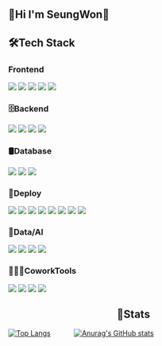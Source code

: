 ## 👾Hi I'm SeungWon👾
<h2>🛠Tech Stack</h2>
<h3></>Frontend</h3>
<p>
  <img src="https://img.shields.io/badge/html5-E34F26?style=flat-square&logo=html5&logoColor=white"/>       
  <img src="https://img.shields.io/badge/css-1572B6?style=flat-square&logo=css3&logoColor=white"/>            
  <img src="https://img.shields.io/badge/Javascript-ffb13b?style=flat-square&logo=javascript&logoColor=white"/>
  <img src="https://img.shields.io/badge/react-61DAFB?style=flat-square&logo=react&logoColor=black">
  <img src="https://img.shields.io/badge/node.js-5FA04E?style=flat-square&logo=node.js&logoColor=black">
</p>

<h3>🗄️Backend</h3>
<p>
  <img src="https://img.shields.io/badge/java-007396?style=flat-square&logo=java&logoColor=white"/>     
  <img src="https://img.shields.io/badge/python-3776AB?style=flat-square&logo=python&logoColor=white"/>
  <img src="https://img.shields.io/badge/spring-6DB33F?style=flat-square&logo=spring&logoColor=white"/>
  <img src="https://img.shields.io/badge/SpringBoot-6DB33F?style=flat-square&logo=SpringBoot&logoColor=white"/>
</p>

<h3>🛢Database</h3>
<p>
  <img src="https://img.shields.io/badge/mysql-4479A1?style=flat-square&logo=mysql&logoColor=white"/>
  <img src="https://img.shields.io/badge/mariaDB-003545?style=flat-square&logo=mariaDB&logoColor=white"/>         
  <img src="https://img.shields.io/badge/postgresql-4169E1?style=flat-square&logo=postgresql&logoColor=white"/>
</p>

<h3>🚀Deploy</h3>
<p>
  <img src="https://img.shields.io/badge/linux-FCC624?style=flat-square&logo=linux&logoColor=black"/>
  <img src="https://img.shields.io/badge/amazonaws-232F3E?style=flat-square&logo=amazonaws&logoColor=white"/>
  <img src="https://img.shields.io/badge/docker-%230db7ed.svg?style=flat-square&logo=docker&logoColor=white">
  <img src="https://img.shields.io/badge/Kubernetes-326CE5?style=flat-square&logo=kubernetes&logoColor=white">
  <img src="https://img.shields.io/badge/Amazon%20EC2-FF9900?style=flat-square&logo=Amazon%20EC2&logoColor=white">   
  <img src="https://img.shields.io/badge/Amazon%20S3-569A31?style=flat-square&logo=Amazon%20S3&logoColor=white">
  <img src="https://img.shields.io/badge/jenkins-D24939?style=flat-square&logo=jenkins&logoColor=white">
  <img src="https://img.shields.io/badge/argo-EF7B4D?style=flat-square&logo=argo&logoColor=white">
</p>

<h3>🤖Data/AI</h3>
<p>
  <img src="https://img.shields.io/badge/Apache_Kafka-333333.svg?style=flat-square&logo=apachekafka&logoColor=white">
  <img src="https://img.shields.io/badge/yolo-111F68?style=flat-square&logo=yolo&logoColor=white">
  <img src="https://img.shields.io/badge/numpy-013243?style=flat-square&logo=numpy&logoColor=white">
  <img src="https://img.shields.io/badge/opencv-5C3EE8?style=flat-square&logo=opencv&logoColor=white">
</p>

<h3>👨🏻‍💻CoworkTools</h3>
<p>
  <img src="https://img.shields.io/badge/github-181717?style=flat-square&logo=github&logoColor=white">    
  <img src="https://img.shields.io/badge/git-F05032?style=flat-square&logo=git&logoColor=white">
  <img src="https://img.shields.io/badge/notion-000000?style=flat-square&logo=notion&logoColor=white">
  <img src="https://img.shields.io/badge/slack-4A154B?style=flat-square&logo=slack&logoColor=white">
</p>
<h2 align = "center">🌴Stats</h2>
<p align = "center">
  
[![Top Langs](https://github-readme-stats.vercel.app/api/top-langs/?username=jangseungwon08)](https://github.com/anuraghazra/github-readme-stats)
&nbsp;&nbsp;&nbsp;&nbsp;&nbsp;&nbsp;&nbsp;&nbsp;&nbsp;&nbsp;
[![Anurag's GitHub stats](https://github-readme-stats.vercel.app/api?username=jangseungwon08)](https://github.com/anuraghazra/github-readme-stats)
</p>

<!--
**jangseungwon08/jangseungwon08** is a ✨ _special_ ✨ repository because its `README.md` (this file) appears on your GitHub profile.

Here are some ideas to get you started:

- 🔭 I’m currently working on ...
- 🌱 I’m currently learning ...
- 👯 I’m looking to collaborate on ...
- 🤔 I’m looking for help with ...
- 💬 Ask me about ...
- 📫 How to reach me: ...
- 😄 Pronouns: ...
- ⚡ Fun fact: ...
-->
